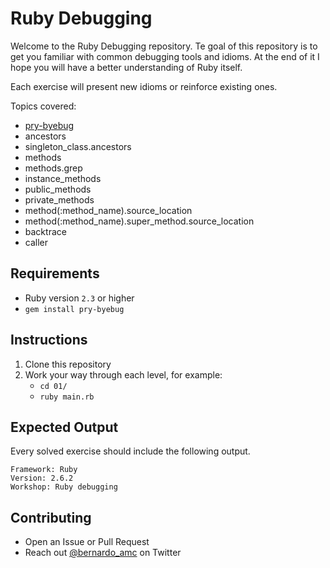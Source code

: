 # Ruby Debugging

Welcome to the Ruby Debugging repository. Te goal of this repository is to get
you familiar with common debugging tools and idioms. At the end of it I hope you
will have a better understanding of Ruby itself.

Each exercise will present new idioms or reinforce existing ones.

Topics covered:

* [pry-byebug](https://github.com/deivid-rodriguez/pry-byebug)
* ancestors
* singleton_class.ancestors
* methods
* methods.grep
* instance_methods
* public_methods
* private_methods
* method(:method_name).source_location
* method(:method_name).super_method.source_location
* backtrace
* caller

## Requirements

* Ruby version `2.3` or higher
* `gem install pry-byebug`

## Instructions

1. Clone this repository
2. Work your way through each level, for example:
    * `cd 01/`
    * `ruby main.rb`

## Expected Output

Every solved exercise should include the following output.

```
Framework: Ruby
Version: 2.6.2
Workshop: Ruby debugging
```

## Contributing

* Open an Issue or Pull Request
* Reach out [@bernardo_amc](https://twitter.com/bernardo_amc) on Twitter
